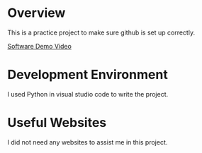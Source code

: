 # Overview

This is a practice project to make sure github is set up correctly.

[Software Demo Video](https://youtu.be/VaZ-zeBv-1E)

# Development Environment

I used Python in visual studio code to write the project.

# Useful Websites

I did not need any websites to assist me in this project.